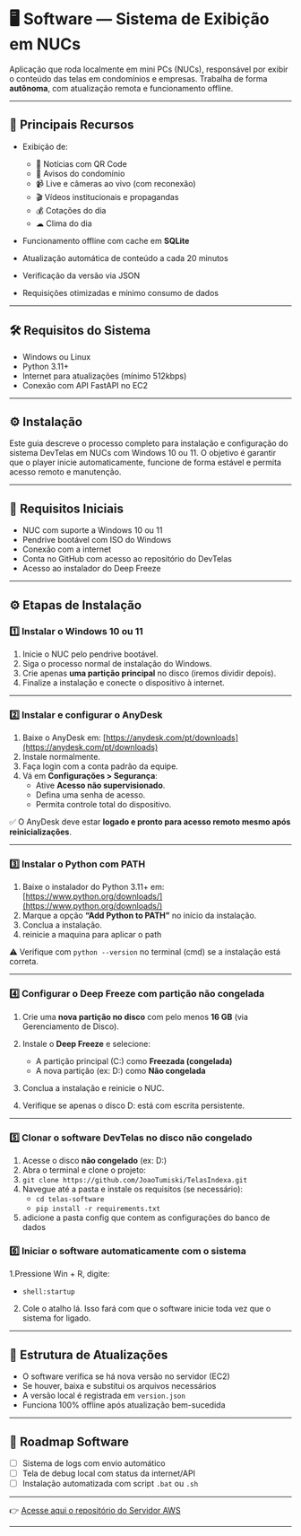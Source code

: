# 🖥️  Software — Sistema de Exibição em NUCs

Aplicação que roda localmente em mini PCs (NUCs), responsável por exibir o conteúdo das telas em condomínios e empresas. Trabalha de forma **autônoma**, com atualização remota e funcionamento offline.

---

## 🧠 Principais Recursos

- Exibição de:
  - 📰 Notícias com QR Code 
  - 📢 Avisos do condomínio
  - 📹 Live e câmeras ao vivo (com reconexão)
  - 🎬 Vídeos institucionais e propagandas
  - 💰 Cotações do dia
  - ☁ Clima do dia 
    
- Funcionamento offline com cache em **SQLite**
- Atualização automática de conteúdo a cada 20 minutos
- Verificação da versão via JSON
- Requisições otimizadas e mínimo consumo de dados

---

## 🛠️ Requisitos do Sistema

- Windows ou Linux
- Python 3.11+
- Internet para atualizações (mínimo 512kbps)
- Conexão com API FastAPI no EC2

---

## ⚙️ Instalação

Este guia descreve o processo completo para instalação e configuração do sistema DevTelas em NUCs com Windows 10 ou 11. O objetivo é garantir que o player inicie automaticamente, funcione de forma estável e permita acesso remoto e manutenção.

---

## 🧰 Requisitos Iniciais

- NUC com suporte a Windows 10 ou 11
- Pendrive bootável com ISO do Windows
- Conexão com a internet
- Conta no GitHub com acesso ao repositório do DevTelas
- Acesso ao instalador do Deep Freeze

---

## ⚙️ Etapas de Instalação

### 1️⃣ Instalar o Windows 10 ou 11

1. Inicie o NUC pelo pendrive bootável.
2. Siga o processo normal de instalação do Windows.
3. Crie apenas **uma partição principal** no disco (iremos dividir depois).
4. Finalize a instalação e conecte o dispositivo à internet.

---

### 2️⃣ Instalar e configurar o AnyDesk

1. Baixe o AnyDesk em: [https://anydesk.com/pt/downloads](https://anydesk.com/pt/downloads)
2. Instale normalmente.
3. Faça login com a conta padrão da equipe.
4. Vá em **Configurações > Segurança**:
   - Ative **Acesso não supervisionado**.
   - Defina uma senha de acesso.
   - Permita controle total do dispositivo.

✅ O AnyDesk deve estar **logado e pronto para acesso remoto mesmo após reinicializações**.

---

### 3️⃣ Instalar o Python com PATH

1. Baixe o instalador do Python 3.11+ em: [https://www.python.org/downloads/](https://www.python.org/downloads/)
2. Marque a opção **“Add Python to PATH”** no início da instalação.
3. Conclua a instalação.
4. reinicie a maquina para aplicar o path

⚠️ Verifique com `python --version` no terminal (cmd) se a instalação está correta.

---

### 4️⃣ Configurar o Deep Freeze com partição não congelada

1. Crie uma **nova partição no disco** com pelo menos **16 GB** (via Gerenciamento de Disco).
2. Instale o **Deep Freeze** e selecione:
   - A partição principal (C:) como **Freezada (congelada)**
   - A nova partição (ex: D:) como **Não congelada**

3. Conclua a instalação e reinicie o NUC.
4. Verifique se apenas o disco D: está com escrita persistente.

---

### 5️⃣ Clonar o software DevTelas no disco não congelado

1. Acesse o disco **não congelado** (ex: D:)
2. Abra o terminal e clone o projeto:
3. `git clone https://github.com/JoaoTumiski/TelasIndexa.git`
4. Navegue até a pasta e instale os requisitos (se necessário):
   - `cd telas-software`
   - `pip install -r requirements.txt`
5. adicione a pasta config que contem as configurações do banco de dados

### 6️⃣ Iniciar o software automaticamente com o sistema

1.Pressione Win + R, digite:
- `shell:startup`
2. Cole o atalho lá. Isso fará com que o software inicie toda vez que o sistema for ligado.

  ---

## 🔄 Estrutura de Atualizações

- O software verifica se há nova versão no servidor (EC2)
- Se houver, baixa e substitui os arquivos necessários
- A versão local é registrada em `version.json`
- Funciona 100% offline após atualização bem-sucedida

---

## 🧭 Roadmap Software

- [ ] Sistema de logs com envio automático
- [ ] Tela de debug local com status da internet/API
- [ ] Instalação automatizada com script `.bat` ou `.sh`

---

👉 [Acesse aqui o repositório do Servidor AWS ](https://github.com/JoaoTumiski/ServerIndexa)

---
